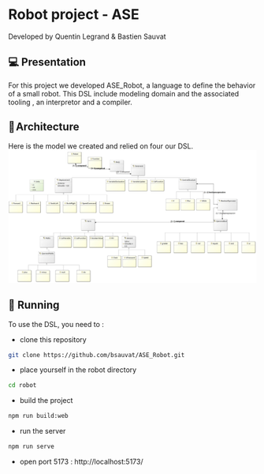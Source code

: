# Robot project - ASE

Developed by Quentin Legrand & Bastien Sauvat

## 💻 Presentation

For this project we developed ASE_Robot, a language to define the behavior of a small robot.
This DSL include modeling domain and the associated tooling , an interpretor and a compiler. 

## 🔨 Architecture

Here is the model we created and relied on four our DSL.
<img src="model.png">

## 📝 Running

To use the DSL, you need to :
- clone this repository
```bash 
git clone https://github.com/bsauvat/ASE_Robot.git
```
- place yourself in the robot directory
```bash 
cd robot
```
- build the project
```bash 
npm run build:web
```
- run the server
```bash 
npm run serve
```
- open port 5173 : 
http://localhost:5173/
